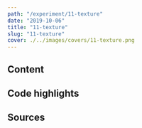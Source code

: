 ```yaml
---
path: "/experiment/11-texture"
date: "2019-10-06"
title: "11-texture"
slug: "11-texture"
cover: ./../images/covers/11-texture.png
---
```


## Content 

## Code highlights

## Sources
